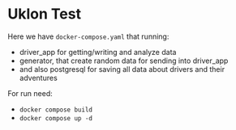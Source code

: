# Uklon Test

Here we have `docker-compose.yaml` that running: 
- driver_app for getting/writing and analyze data
- generator, that create random data for sending into driver_app
- and also postgresql for saving all data about drivers and their adventures

For run need:
- `docker compose build`
- `docker compose up -d`

